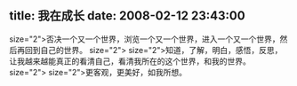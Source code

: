 title: 我在成长
date: 2008-02-12 23:43:00
---

 size="2">否决一个又一个世界，浏览一个又一个世界，进入一个又一个世界，然后再回到自己的世界。  size="2">   size="2">知道，了解，明白，感悟，反思，让我越来越能真正的看清自己，看清我所在的这个世界，和我的世界。  size="2">   size="2">更客观，更美好，如我所想。
